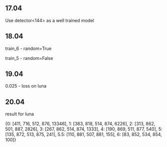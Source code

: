 

## 17.04

Use detector<144> as a well trained model

## 18.04

train_6 - random=True

train_5 - random=False

## 19.04

0.025 - loss on luna

## 20.04

result for luna 

{0: [411, 716, 512, 876, 13346],
 1: [383, 818, 514, 874, 6226],
 2: [313, 862, 501, 887, 2826],
 3: [267, 862, 514, 874, 1333],
 4: [190, 869, 511, 877, 540],
 5: [135, 872, 513, 875, 241],
 5.5: [110, 881, 507, 881, 155],
 6: [83, 852, 534, 854, 100]}